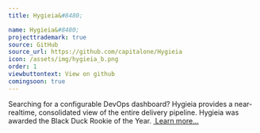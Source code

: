 ```yaml
---
title: Hygieia&#8480;

name: Hygieia&#8480;
projecttrademark: true
source: GitHub
source_url: https://github.com/capitalone/Hygieia
icon: /assets/img/hygieia_b.png
order: 1
viewbuttontext: View on github
comingsoon: true
---
```

Searching for a configurable DevOps dashboard? Hygieia provides a near-realtime, consolidated view of the entire delivery pipeline. Hygieia was awarded the Black Duck Rookie of the Year.
<a href="https://www.youtube.com/watch?v=WuPQOBMmzSE" target="_blank">&nbsp;Learn more...</a>
